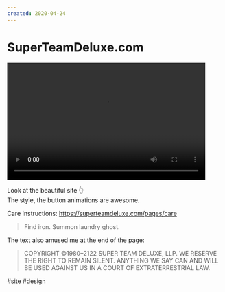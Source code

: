 ```yaml
---
created: 2020-04-24
---
```


# SuperTeamDeluxe.com

<video width="462" height="274" controls>
  <source src="superteamdeluxe.mp4" type="video/mp4">
</video>

Look at the beautiful site 👆  
The style, the button animations are awesome.

Care Instructions: https://superteamdeluxe.com/pages/care

> Find iron. Summon laundry ghost.

The text also amused me at the end of the page:

> COPYRIGHT ©1980–2122 SUPER TEAM DELUXE, LLP. WE RESERVE THE RIGHT TO REMAIN SILENT. ANYTHING WE SAY CAN AND WILL BE USED AGAINST US IN A COURT OF EXTRATERRESTRIAL LAW.

#site #design
